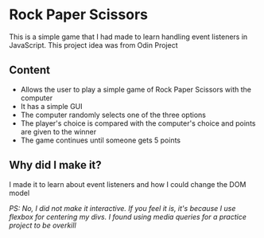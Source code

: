 # Rock Paper Scissors
This is a simple game that I had made to learn handling event listeners in JavaScript.
This project idea was from Odin Project

## Content
- Allows the user to play a simple game of Rock Paper Scissors with the computer
- It has a simple GUI
- The computer randomly selects one of the three options
- The player's choice is compared with the computer's choice and points are given to the winner
- The game continues until someone gets 5 points

## Why did I make it?
I made it to learn about event listeners and how I could change the DOM model

*PS: No, I did not make it interactive. If you feel it is, it's because I use flexbox for centering my divs. I found using media queries for a practice project to be overkill*
